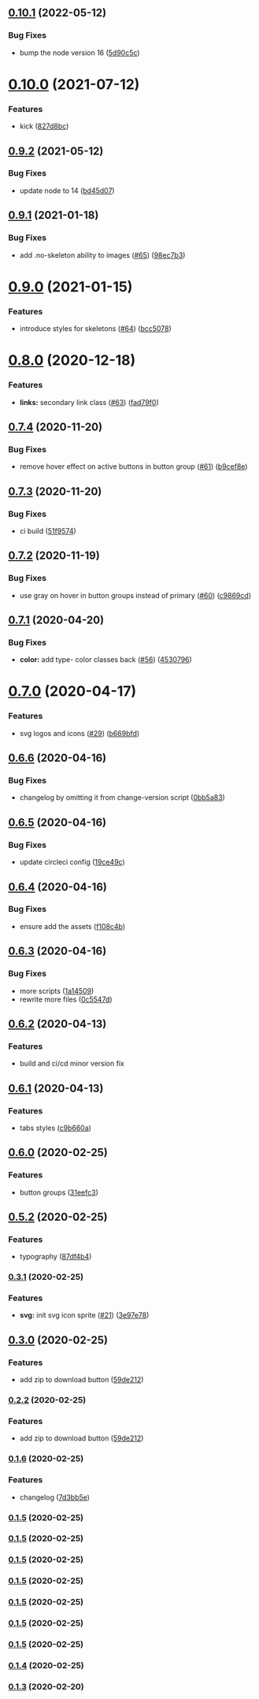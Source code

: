 ## [0.10.1](https://github.com/flocasts/flo-scss/compare/v0.10.0...v0.10.1) (2022-05-12)


### Bug Fixes

* bump the node version 16 ([5d90c5c](https://github.com/flocasts/flo-scss/commit/5d90c5c902dc51775ba7a12e571da2f8fc6de23f))

# [0.10.0](https://github.com/flocasts/flo-scss/compare/v0.9.2...v0.10.0) (2021-07-12)


### Features

* kick ([827d8bc](https://github.com/flocasts/flo-scss/commit/827d8bcc38734a779c6abe74de02b18027013ff1))

## [0.9.2](https://github.com/flocasts/flo-scss/compare/v0.9.1...v0.9.2) (2021-05-12)


### Bug Fixes

* update node to 14 ([bd45d07](https://github.com/flocasts/flo-scss/commit/bd45d07eb8aa00627d1da57ae379cd1b8daf3e12))

## [0.9.1](https://github.com/flocasts/flo-scss/compare/v0.9.0...v0.9.1) (2021-01-18)


### Bug Fixes

* add .no-skeleton ability to images ([#65](https://github.com/flocasts/flo-scss/issues/65)) ([98ec7b3](https://github.com/flocasts/flo-scss/commit/98ec7b376aa657e374965b51a2f1802792ec8440))

# [0.9.0](https://github.com/flocasts/flo-scss/compare/v0.8.0...v0.9.0) (2021-01-15)


### Features

* introduce styles for skeletons ([#64](https://github.com/flocasts/flo-scss/issues/64)) ([bcc5078](https://github.com/flocasts/flo-scss/commit/bcc507856bb3e2138c2da9c600489dc8c060b8e3))

# [0.8.0](https://github.com/flocasts/flo-scss/compare/v0.7.4...v0.8.0) (2020-12-18)


### Features

* **links:** secondary link class ([#63](https://github.com/flocasts/flo-scss/issues/63)) ([fad79f0](https://github.com/flocasts/flo-scss/commit/fad79f0c35f809c5ec079d2c1f9fcb27d95481e7))

## [0.7.4](https://github.com/flocasts/flo-scss/compare/v0.7.3...v0.7.4) (2020-11-20)


### Bug Fixes

* remove hover effect on active buttons in button group ([#61](https://github.com/flocasts/flo-scss/issues/61)) ([b9cef8e](https://github.com/flocasts/flo-scss/commit/b9cef8e1c82e95995f46bf5f523d1b8e29a1a74d))

## [0.7.3](https://github.com/flocasts/flo-scss/compare/v0.7.2...v0.7.3) (2020-11-20)


### Bug Fixes

* ci build ([51f9574](https://github.com/flocasts/flo-scss/commit/51f9574a6992e039d692295127709fbd20e6420b))

## [0.7.2](https://github.com/flocasts/flo-scss/compare/v0.7.1...v0.7.2) (2020-11-19)


### Bug Fixes

* use gray on hover in button groups instead of primary ([#60](https://github.com/flocasts/flo-scss/issues/60)) ([c9869cd](https://github.com/flocasts/flo-scss/commit/c9869cd9b9a499ff493d510d368c5cfe0965a4d5))

## [0.7.1](https://github.com/flocasts/flo-scss/compare/v0.7.0...v0.7.1) (2020-04-20)


### Bug Fixes

* **color:** add type- color classes back ([#56](https://github.com/flocasts/flo-scss/issues/56)) ([4530796](https://github.com/flocasts/flo-scss/commit/45307962672bea0618de3338c614702d4e81e1ec))

# [0.7.0](https://github.com/flocasts/flo-scss/compare/v0.6.6...v0.7.0) (2020-04-17)


### Features

* svg logos and icons ([#29](https://github.com/flocasts/flo-scss/issues/29)) ([b669bfd](https://github.com/flocasts/flo-scss/commit/b669bfd591efcdb29cba841545df85d0798e687f))

## [0.6.6](https://github.com/flocasts/flo-scss/compare/v0.6.5...v0.6.6) (2020-04-16)


### Bug Fixes

* changelog by omitting it from change-version script ([0bb5a83](https://github.com/flocasts/flo-scss/commit/0bb5a8372a043479328adca052543eff80159cc8))

## [0.6.5](https://github.com/flocasts/flo-scss/compare/v0.6.4...v0.6.5) (2020-04-16)

### Bug Fixes

* update circleci config ([19ce49c](https://github.com/flocasts/flo-scss/commit/19ce49cac8f403b36d503f36239631db45384d02))

## [0.6.4](https://github.com/flocasts/flo-scss/compare/v0.6.3...v0.6.4) (2020-04-16)

### Bug Fixes

* ensure add the assets ([f108c4b](https://github.com/flocasts/flo-scss/commit/f108c4b325a318814d79bd7bb528f6f9f962a6e5))

## [0.6.3](https://github.com/flocasts/flo-scss/compare/v0.6.2...v0.6.3) (2020-04-16)

### Bug Fixes

* more scripts ([1a14509](https://github.com/flocasts/flo-scss/commit/1a145092d2a2cdece8e1306b8b6181fc80345d20))
* rewrite more files ([0c5547d](https://github.com/flocasts/flo-scss/commit/0c5547d5d97de29690ee7b05b6cc9f3473770d21))

## [0.6.2](https://github.com/flocasts/flo-scss/compare/v0.6.1...v0.6.2) (2020-04-13)

### Features

* build and ci/cd minor version fix

## [0.6.1](https://github.com/flocasts/flo-scss/compare/v0.6.0...v0.6.1) (2020-04-13)

### Features

* tabs styles ([c9b660a](https://github.com/flocasts/flo-scss/commit/3fd5cd5df28d79df57b8d280e05e8e723391fde3))

## [0.6.0](https://github.com/flocasts/flo-scss/compare/v0.5.2...v0.6.0) (2020-02-25)

### Features

* button groups ([31eefc3](https://github.com/flocasts/flo-scss/commit/31eefc36f19ca8cec7cd274110b5b92695219c8a))

## [0.5.2](https://github.com/flocasts/flo-scss/compare/v0.3.1...v0.5.2) (2020-02-25)


### Features

* typography ([87df4b4](hhttps://github.com/flocasts/flo-scss/commit/87df4b472aad7954b8b55a940f2b8c5bc202aefa))


### [0.3.1](https://github.com/flocasts/flo-scss/compare/v0.3.0...v0.3.1) (2020-02-25)


### Features

* **svg:** init svg icon sprite ([#21](https://github.com/flocasts/flo-scss/issues/21)) ([3e97e78](https://github.com/flocasts/flo-scss/commit/3e97e781d7fb46476d7fe6df2f4583d5b2460982))

## [0.3.0](https://github.com/flocasts/flo-scss/compare/v0.2.1...v0.3.0) (2020-02-25)


### Features

* add zip to download button ([59de212](https://github.com/flocasts/flo-scss/commit/59de21211f3e7f21932c60987be4fd16d25d63a0))

### [0.2.2](https://github.com/flocasts/flo-scss/compare/v0.2.1...v0.2.2) (2020-02-25)


### Features

* add zip to download button ([59de212](https://github.com/flocasts/flo-scss/commit/59de21211f3e7f21932c60987be4fd16d25d63a0))

### [0.1.6](https://github.com/flocasts/flo-scss/compare/v0.2.1...v0.1.6) (2020-02-25)


### Features

* changelog ([7d3bb5e](https://github.com/flocasts/flo-scss/commit/7d3bb5ee1561b6347af4e93490587946156b9d91))

### [0.1.5](https://github.com/flocasts/flo-scss/compare/v0.2.1...v0.1.5) (2020-02-25)

### [0.1.5](https://github.com/flocasts/flo-scss/compare/v0.2.1...v0.1.5) (2020-02-25)

### [0.1.5](https://github.com/flocasts/flo-scss/compare/v0.2.1...v0.1.5) (2020-02-25)

### [0.1.5](https://github.com/flocasts/flo-scss/compare/v0.2.1...v0.1.5) (2020-02-25)

### [0.1.5](https://github.com/flocasts/flo-scss/compare/v0.2.1...v0.1.5) (2020-02-25)

### [0.1.5](https://github.com/flocasts/flo-scss/compare/v0.2.1...v0.1.5) (2020-02-25)

### [0.1.5](https://github.com/flocasts/flo-scss/compare/v0.2.1...v0.1.5) (2020-02-25)

### [0.1.4](https://github.com/flocasts/flo-scss/compare/v0.2.1...v0.1.4) (2020-02-25)

### [0.1.3](https://github.com/flocasts/flo-scss/compare/v0.1.2...v0.1.3) (2020-02-20)

